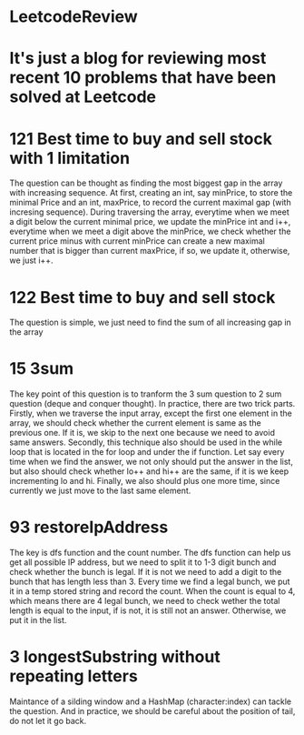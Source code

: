 # LeetcodeReview
It's just a blog for reviewing most recent 10 problems that have been solved at Leetcode
=====================================================
121 Best time to buy and sell stock with 1 limitation
=====================================================
The question can be thought as finding the most biggest gap in the array with increasing sequence. 
At first, creating an int, say minPrice, to store the minimal Price and an int, maxPrice, to record the current maximal gap (with incresing sequence).
During traversing the array, everytime when we meet a digit below the current minimal price, we update the minPrice int and i++,
everytime when we meet a digit above the minPrice, we check whether the current price minus with current minPrice can create a new maximal
number that is bigger than current maxPrice, if so, we update it, otherwise, we just i++.

122 Best time to buy and sell stock 
===================================
The question is simple, we just need to find the sum of all increasing gap in the array

15 3sum
====================================
The key point of this question is to tranform the 3 sum question to 2 sum question (deque and conquer thought). In practice, there are two trick parts. 
Firstly, when we traverse the input array, except the first one element in the array, we should check whether the current element is same as the previous one. If it is, we skip to the next one because we need to avoid same answers.
Secondly, this technique also should be used in the while loop that is located in the for loop and under the if function. Let say every time when we find the answer, we not only should put the answer in the list, but also should check whether lo++ and hi++ are the same, if it is we keep incrementing lo and hi. Finally, we also should plus one more time, since currently we just move to the last same element.

93 restoreIpAddress
====================================
The key is dfs function and the count number. The dfs function can help us get all possible IP address, but we need to split it to 1-3 digit bunch and check whether the bunch is legal. If it is not we need to add a digit to the bunch that has length less than 3. Every time we find a legal bunch, we put it in a temp stored string and record the count. When the count is equal to 4, which means there are 4 legal bunch, we need to check wether the total length is equal to the input, if is not, it is still not an answer. Otherwise, we put it in the list.

3 longestSubstring without repeating letters
====================================
Maintance of a silding window and a HashMap (character:index) can tackle the question. And in practice, we should be careful about the position of tail, do not let it go back. 
